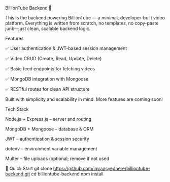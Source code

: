 ﻿BillionTube Backend 🚀

This is the backend powering BillionTube — a minimal, developer-built video platform.
Everything is written from scratch, no templates, no copy-paste junk—just clean, scalable backend logic.

Features

✅ User authentication & JWT-based session management

✅ Video CRUD (Create, Read, Update, Delete)

✅ Basic feed endpoints for fetching videos

✅ MongoDB integration with Mongoose

✅ RESTful routes for clean API structure

Built with simplicity and scalability in mind. More features are coming soon!

Tech Stack

Node.js + Express.js – server and routing

MongoDB + Mongoose – database & ORM

JWT – authentication & session security

dotenv – environment variable management

Multer – file uploads (optional; remove if not used

🚀 Quick Start
git clone https://github.com/imransyedhere/billiontube-backend.git
cd billiontube-backend
npm install
